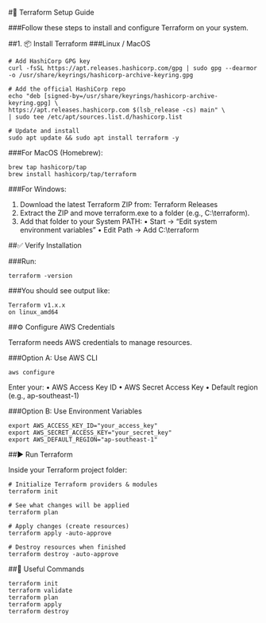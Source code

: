 #🚀 Terraform Setup Guide

###Follow these steps to install and configure Terraform on your system.


##1. 📦 Install Terraform
###Linux / MacOS

```
# Add HashiCorp GPG key
curl -fsSL https://apt.releases.hashicorp.com/gpg | sudo gpg --dearmor -o /usr/share/keyrings/hashicorp-archive-keyring.gpg

# Add the official HashiCorp repo
echo "deb [signed-by=/usr/share/keyrings/hashicorp-archive-keyring.gpg] \
https://apt.releases.hashicorp.com $(lsb_release -cs) main" \
| sudo tee /etc/apt/sources.list.d/hashicorp.list

# Update and install
sudo apt update && sudo apt install terraform -y
```

###For MacOS (Homebrew):

```
brew tap hashicorp/tap
brew install hashicorp/tap/terraform
```

###For Windows:

1.	Download the latest Terraform ZIP from: Terraform Releases
2.	Extract the ZIP and move terraform.exe to a folder (e.g., C:\terraform).
3.	Add that folder to your System PATH:
	•	Start → “Edit system environment variables”
	•	Edit Path → Add C:\terraform

##✅ Verify Installation

###Run:
```
terraform -version
```
###You should see output like:
```
Terraform v1.x.x
on linux_amd64
```

##⚙️ Configure AWS Credentials

Terraform needs AWS credentials to manage resources.

###Option A: Use AWS CLI

```
aws configure
```

Enter your:
	•	AWS Access Key ID
	•	AWS Secret Access Key
	•	Default region (e.g., ap-southeast-1)

###Option B: Use Environment Variables

```
export AWS_ACCESS_KEY_ID="your_access_key"
export AWS_SECRET_ACCESS_KEY="your_secret_key"
export AWS_DEFAULT_REGION="ap-southeast-1"
```

##▶️ Run Terraform

Inside your Terraform project folder:

```
# Initialize Terraform providers & modules
terraform init

# See what changes will be applied
terraform plan

# Apply changes (create resources)
terraform apply -auto-approve

# Destroy resources when finished
terraform destroy -auto-approve

```

##📖 Useful Commands

```
terraform init
terraform validate
terraform plan
terraform apply
terraform destroy
```


